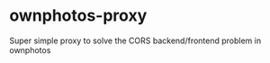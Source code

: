 ownphotos-proxy
===============

Super simple proxy to solve the CORS backend/frontend problem in ownphotos
